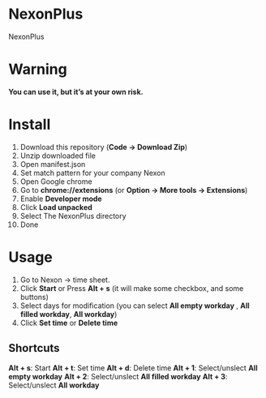 # NexonPlus
NexonPlus

# Warning
**You can use it, but it’s at your own risk.**

# Install

1. Download this repository (**Code -> Download Zip**)
2. Unzip downloaded file
3. Open manifest.json
4. Set match pattern for your company Nexon
3. Open Google chrome
4. Go to **chrome://extensions** (or **Option -> More tools -> Extensions**)
5. Enable **Developer mode**
6. Click **Load unpacked**
7. Select The NexonPlus directory
8. Done

# Usage
1. Go to Nexon -> time sheet.
2. Click **Start** or Press **Alt + s** (it will make some checkbox, and some buttons)
3. Select days for modification (you can select **All empty workday** , **All filled workday**, **All workday**)
4. Click **Set time** or **Delete time**


## Shortcuts

**Alt + s**: Start
**Alt + t**: Set time
**Alt + d**: Delete time
**Alt + 1**: Select/unslect **All empty workday**
**Alt + 2**: Select/unslect **All filled workday**
**Alt + 3**: Select/unslect **All workday**